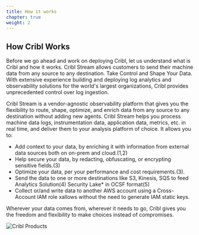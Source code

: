 ```yaml
---
title: How it works
chapter: true
weight: 2 
---
```





## How Cribl Works
Before we go ahead and work on deploying Cribl, let us understand what is Cribl and how it works. Cribl Stream allows customers to send their machine data from any source to any destination. Take Control and Shape Your Data. With extensive experience building and deploying log analytics and observability solutions for the world's largest organizations, Cribl provides unprecedented control over log ingestion. 

Cribl Stream is a vendor-agnostic observability platform that gives you the flexibility to route, shape, optimize, and enrich data from any source to any destination without adding new agents. Cribl Stream helps you process machine data logs, instrumentation data, application data, metrics, etc. in real time, and deliver them to your analysis platform of choice. It allows you to:

* Add context to your data, by enriching it with information from external data sources both on on-prem and cloud.(1,2)
* Help secure your data, by redacting, obfuscating, or encrypting sensitive fields.(3)
* Optimize your data, per your performance and cost requirements.(3).
* Send the data to one or more destinations like S3, Kinesis, SQS to feed Analytics Solution(4) Security Lake* in OCSF format(5)
* Collect or/and write data to another AWS account using a Cross-Account IAM role xallows without the need to generate IAM static keys.

Wherever your data comes from, wherever it needs to go, Cribl gives you the freedom and flexibility to make choices instead of compromises. 

![Cribl Products](https://docs.cribl.io/img/page/ISO_arch_lightmode.svg)


